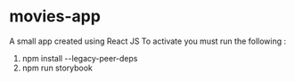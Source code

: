 # movies-app
A small app created using React JS 
To activate you must run the following :
1. npm install --legacy-peer-deps
2. npm run storybook
